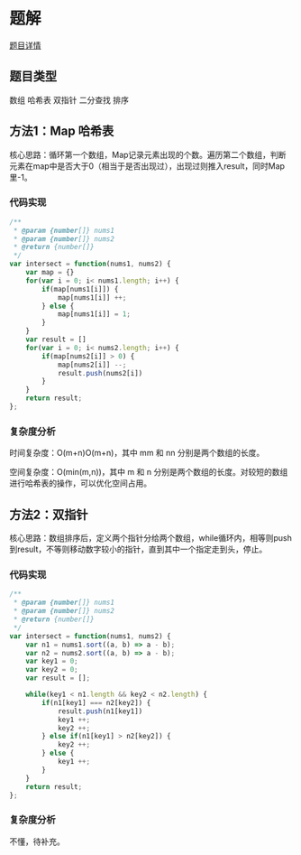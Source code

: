 # 题解

[题目详情](https://leetcode-cn.com/problems/intersection-of-two-arrays-ii/)

## 题目类型

数组 哈希表 双指针 二分查找 排序

## 方法1：Map 哈希表

核心思路：循环第一个数组，Map记录元素出现的个数。遍历第二个数组，判断元素在map中是否大于0（相当于是否出现过），出现过则推入result，同时Map里-1。

### 代码实现

```javascript
/**
 * @param {number[]} nums1
 * @param {number[]} nums2
 * @return {number[]}
 */
var intersect = function(nums1, nums2) {
    var map = {}
    for(var i = 0; i< nums1.length; i++) {
        if(map[nums1[i]]) {
            map[nums1[i]] ++;
        } else {
            map[nums1[i]] = 1;
        }
    }
    var result = []
    for(var i = 0; i< nums2.length; i++) {
        if(map[nums2[i]] > 0) {
            map[nums2[i]] --;
            result.push(nums2[i])
        }
    }
    return result;
};
```

### 复杂度分析

时间复杂度：O(m+n)O(m+n)，其中 mm 和 nn 分别是两个数组的长度。

空间复杂度：O(min(m,n))，其中 m 和 n 分别是两个数组的长度。对较短的数组进行哈希表的操作，可以优化空间占用。

## 方法2：双指针

核心思路：数组排序后，定义两个指针分给两个数组，while循环内，相等则push到result，不等则移动数字较小的指针，直到其中一个指定走到头，停止。

### 代码实现

```javascript
/**
 * @param {number[]} nums1
 * @param {number[]} nums2
 * @return {number[]}
 */
var intersect = function(nums1, nums2) {
    var n1 = nums1.sort((a, b) => a - b);
    var n2 = nums2.sort((a, b) => a - b);
    var key1 = 0;
    var key2 = 0;
    var result = [];

    while(key1 < n1.length && key2 < n2.length) {
        if(n1[key1] === n2[key2]) {
            result.push(n1[key1])
            key1 ++;
            key2 ++;
        } else if(n1[key1] > n2[key2]) {
            key2 ++;
        } else {
            key1 ++;
        }
    }
    return result;
};
```

### 复杂度分析

不懂，待补充。
